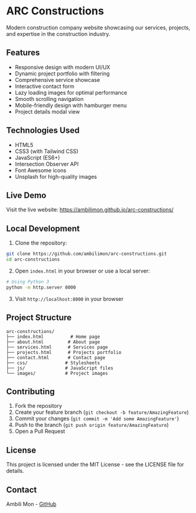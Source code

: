 # ARC Constructions

Modern construction company website showcasing our services, projects, and expertise in the construction industry.

## Features

- Responsive design with modern UI/UX
- Dynamic project portfolio with filtering
- Comprehensive service showcase
- Interactive contact form
- Lazy loading images for optimal performance
- Smooth scrolling navigation
- Mobile-friendly design with hamburger menu
- Project details modal view

## Technologies Used

- HTML5
- CSS3 (with Tailwind CSS)
- JavaScript (ES6+)
- Intersection Observer API
- Font Awesome icons
- Unsplash for high-quality images

## Live Demo

Visit the live website: https://ambilimon.github.io/arc-constructions/

## Local Development

1. Clone the repository:
```bash
git clone https://github.com/ambilimon/arc-constructions.git
cd arc-constructions
```

2. Open `index.html` in your browser or use a local server:
```bash
# Using Python 3
python -m http.server 8000
```

3. Visit `http://localhost:8000` in your browser

## Project Structure

```
arc-constructions/
├── index.html          # Home page
├── about.html         # About page
├── services.html      # Services page
├── projects.html      # Projects portfolio
├── contact.html       # Contact page
├── css/              # Stylesheets
├── js/               # JavaScript files
└── images/           # Project images
```

## Contributing

1. Fork the repository
2. Create your feature branch (`git checkout -b feature/AmazingFeature`)
3. Commit your changes (`git commit -m 'Add some AmazingFeature'`)
4. Push to the branch (`git push origin feature/AmazingFeature`)
5. Open a Pull Request

## License

This project is licensed under the MIT License - see the LICENSE file for details.

## Contact

Ambili Mon - [GitHub](https://github.com/ambilimon) 